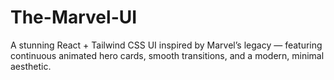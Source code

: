 # The-Marvel-UI
A stunning React + Tailwind CSS UI inspired by Marvel’s legacy — featuring continuous animated hero cards, smooth transitions, and a modern, minimal aesthetic.
